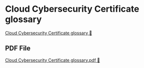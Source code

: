 # Cloud Cybersecurity Certificate glossary

[Cloud Cybersecurity Certificate glossary 🔗](https://www.coursera.org/learn/put-it-all-together-prepare-for-a-cloud-security-analyst-job/supplement/baMgB/cloud-cybersecurity-certificate-glossary)

## PDF File

[Cloud Cybersecurity Certificate glossary.pdf 🔗](https://1drv.ms/b/c/526c45566c8c239a/EYgaHZzjKVZBmKgh-QtaOTEBZPtOULHiTsnvcfELJXom1A?e=LDMk2W)
